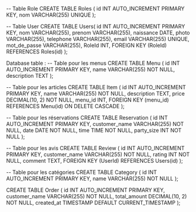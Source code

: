 -- Table Role
CREATE TABLE Roles (
    id INT AUTO_INCREMENT PRIMARY KEY,
    nom VARCHAR(255) UNIQUE
);

-- Table User
CREATE TABLE Users(
    id INT AUTO_INCREMENT PRIMARY KEY,
    nom VARCHAR(255),
    prenom VARCHAR(255),
    naissance DATE,
    photo VARCHAR(255),
    telephone VARCHAR(255),
    email VARCHAR(255) UNIQUE,
    mot_de_passe VARCHAR(255),
    RoleId INT,
    FOREIGN KEY (RoleId) REFERENCES Roles(id)
);

Database table : 
-- Table pour les menus
CREATE TABLE Menu (
    id INT AUTO_INCREMENT PRIMARY KEY,
    name VARCHAR(255) NOT NULL,
    description TEXT
);

-- Table pour les articles
CREATE TABLE Item (
    id INT AUTO_INCREMENT PRIMARY KEY,
    name VARCHAR(255) NOT NULL,
    description TEXT,
    price DECIMAL(10, 2) NOT NULL,
    menu_id INT,
    FOREIGN KEY (menu_id) REFERENCES Menu(id) ON DELETE CASCADE
);

-- Table pour les réservations
CREATE TABLE Reservation (
    id INT AUTO_INCREMENT PRIMARY KEY,
    customer_name VARCHAR(255) NOT NULL,
    date DATE NOT NULL,
    time TIME NOT NULL,
    party_size INT NOT NULL
);

-- Table pour les avis
CREATE TABLE Review (
    id INT AUTO_INCREMENT PRIMARY KEY,
    customer_name VARCHAR(255) NOT NULL,
    rating INT NOT NULL,
    comment TEXT,
    FOREIGN KEY (UserId) REFERENCES Users(id)
);

-- Table pour les catégories
CREATE TABLE Category (
    id INT AUTO_INCREMENT PRIMARY KEY,
    name VARCHAR(255) NOT NULL
);

CREATE TABLE Order (
    id INT AUTO_INCREMENT PRIMARY KEY,
    customer_name VARCHAR(255) NOT NULL,
    total_amount DECIMAL(10, 2) NOT NULL,
    created_at TIMESTAMP DEFAULT CURRENT_TIMESTAMP
);

